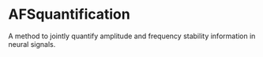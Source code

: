 # AFSquantification
A method to jointly quantify amplitude and frequency stability information in neural signals.
